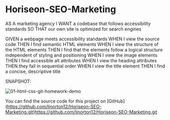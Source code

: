 # Horiseon-SEO-Marketing

AS A marketing agency
I WANT a codebase that follows accessibility standards
SO THAT our own site is optimized for search engines

GIVEN a webpage meets accessibility standards
WHEN I view the source code
THEN I find semantic HTML elements
WHEN I view the structure of the HTML elements
THEN I find that the elements follow a logical structure independent of styling and positioning
WHEN I view the image elements
THEN I find accessible alt attributes
WHEN I view the heading attributes
THEN they fall in sequential order
WHEN I view the title element
THEN I find a concise, descriptive title

SNAPSHOT: 

![01-html-css-git-homework-demo](https://github.com/ljnorton12/Horiseon-SEO-Marketing/assets/122134252/20409320-a617-48bd-ab34-ed233b59308a)


You can find the source code for this project on [GitHub] 
(https://github.com/ljnorton12/Horiseon-SEO-Marketing.git)https://github.com/ljnorton12/Horiseon-SEO-Marketing.git
